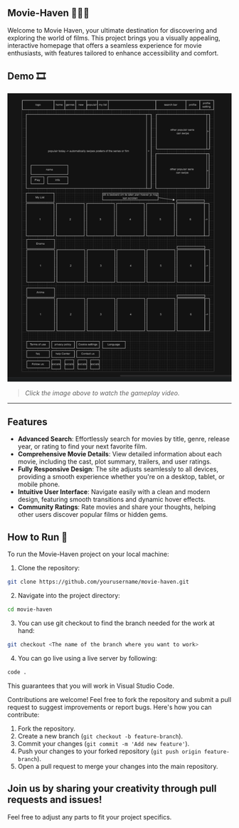 ## Movie-Haven 🎥🎥🎥

Welcome to Movie Haven, your ultimate destination for discovering and exploring the world of films. This project brings you a visually appealing, interactive homepage that offers a seamless experience for movie enthusiasts, with features tailored to enhance accessibility and comfort.

## Demo 🎞️
[![Gameplay Screenshot](Logo/demos/vOne/imgVersionOne.png)](Logo/demos/vOne/vidVersionOne.mp4)

> *Click the image above to watch the gameplay video.*
---
## Features

- **Advanced Search**: Effortlessly search for movies by title, genre, release year, or rating to find your next favorite film.
- **Comprehensive Movie Details**: View detailed information about each movie, including the cast, plot summary, trailers, and user ratings.
- **Fully Responsive Design**: The site adjusts seamlessly to all devices, providing a smooth experience whether you're on a desktop, tablet, or mobile phone.
- **Intuitive User Interface**: Navigate easily with a clean and modern design, featuring smooth transitions and dynamic hover effects.
- **Community Ratings**: Rate movies and share your thoughts, helping other users discover popular films or hidden gems.


## How to Run 🚀

To run the Movie-Haven project on your local machine:

1. Clone the repository:
```bash 
git clone https://github.com/yourusername/movie-haven.git
```
2. Navigate into the project directory:
 ``` bash
cd movie-haven
```
3. You can use git checkout to find the branch needed for the work at hand:
```bash 
git checkout <The name of the branch where you want to work>
```
4. You can go live using a live server by following:
```bash 
code .
```
This guarantees that you will work in Visual Studio Code.

Contributions are welcome! Feel free to fork the repository and submit a pull request to suggest improvements or report bugs.
 Here's how you can contribute:

 1. Fork the repository.
 2. Create a new branch (`git checkout -b feature-branch`).
 3. Commit your changes (`git commit -m 'Add new feature'`).
 4. Push your changes to your forked repository (`git push origin feature-branch`).
 5. Open a pull request to merge your changes into the main repository.

Join us by sharing your creativity through pull requests and issues!
---
Feel free to adjust any parts to fit your project specifics.
